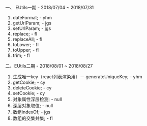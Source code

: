一、 EUtils一期 - 2018/07/04 ~ 2018/07/31
  1. dateFormat; - yhm
  2. getUrlParam; - jgs
  3. setUrlParam; - jgs
  4. replace; - fl
  5. replaceAll; - fl
  6. toLower; - fl
  7. toUpper; - fl
  8. trim; - fl

二、EUtils二期 - 2018/08/01 ~ 2018/08/27
  1. 生成唯一key（react列表渲染用）－ generateUniqueKey; - yhm
  2. getCookie; - cy
  3. deleteCookie; - cy
  4. setCookie; - cy
  5. 对象属性深层检测; - null
  6. 深层对象取值; - null
  7. 数组indexOf; - jgs
  8. 数组的交集并集; - fl
